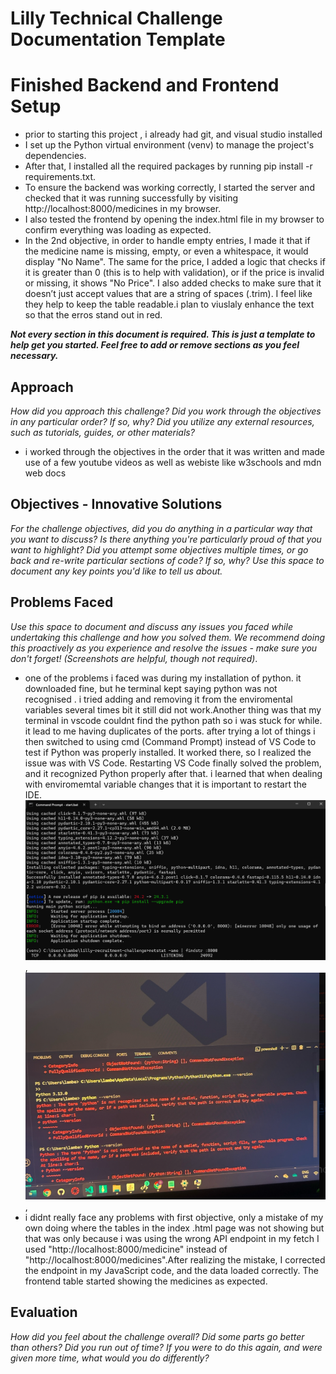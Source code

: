 # Lilly Technical Challenge Documentation Template
# Finished Backend and Frontend Setup
 - prior to starting this project , i already had git, and visual studio installed 
 - I set up the Python virtual environment (venv) to manage the project's dependencies.
 - After that, I installed all the required packages by running pip install -r requirements.txt.
 - To ensure the backend was working correctly, I started the   server and checked that it was running successfully by visiting http://localhost:8000/medicines in my browser.
 - I also tested the frontend by opening the index.html file in my browser to confirm everything was loading as expected.
 - In the 2nd objective, in order to handle empty entries, I made it that if the medicine name is missing, empty, or even a whitespace, it would display "No Name". The same for the price, I added a logic that checks if it is greater than 0 (this is to help with validation), or if the price is invalid or missing, it shows "No Price". I also added checks to make sure that it doesn’t just accept values that are a string of spaces (.trim). I feel like they help to keep the table readable.i plan to viuslaly enhance the text so that the erros stand out in red.



***Not every section in this document is required. This is just a template to help get you started. Feel free to add or remove sections as you feel necessary.***

## Approach
*How did you approach this challenge? Did you work through the objectives in any particular order? If so, why? Did you utilize any external resources, such as tutorials, guides, or other materials?*
- i worked through the objectives in the order that it was written and made use of a few youtube videos as well as webiste like w3schools and mdn web docs 

## Objectives - Innovative Solutions
*For the challenge objectives, did you do anything in a particular way that you want to discuss? Is there anything you're particularly proud of that you want to highlight? Did you attempt some objectives multiple times, or go back and re-write particular sections of code? If so, why? Use this space to document any key points you'd like to tell us about.*

## Problems Faced
*Use this space to document and discuss any issues you faced while undertaking this challenge and how you solved them. We recommend doing this proactively as you experience and resolve the issues - make sure you don't forget! (Screenshots are helpful, though not required)*.
- one of the problems i faced was during my installation of python. it downloaded fine, but he terminal kept saying python was not recognised . i tried adding and removing it from the enviromental variables several times bit it still did not work.Another thing was that my terminal in vscode couldnt find the python path so i was stuck for while. it lead to me having duplicates of the ports. after trying  a lot of things i then switched to using cmd (Command Prompt) instead of VS Code to test if Python was properly installed. It worked there, so I realized the issue was with VS Code. Restarting VS Code finally solved the problem, and it recognized Python properly after that.
    i learned  that when dealing with enviromemtal variable changes that it is important to restart the IDE.    ![port_error](image-1.png), ![python_not_recognized](image-2.png),
- i didnt really face any problems with first objective, only a mistake of my own doing where the tables in the index .html page was not showing but  that was only because i was using the wrong API endpoint in my fetch I used "http://localhost:8000/medicine" instead of "http://localhost:8000/medicines".After realizing the mistake, I corrected the endpoint in my JavaScript code, and the data loaded correctly. The frontend table started showing the medicines as expected.

## Evaluation
*How did you feel about the challenge overall? Did some parts go better than others? Did you run out of time? If you were to do this again, and were given more time, what would you do differently?*